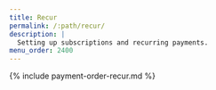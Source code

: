 ```yaml
---
title: Recur
permalink: /:path/recur/
description: |
  Setting up subscriptions and recurring payments.
menu_order: 2400
---
```


{% include payment-order-recur.md %}
